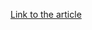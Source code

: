 [Link to the article](https://blog.talosintelligence.com/2017/09/graftor-but-i-never-asked-for-this.html)
